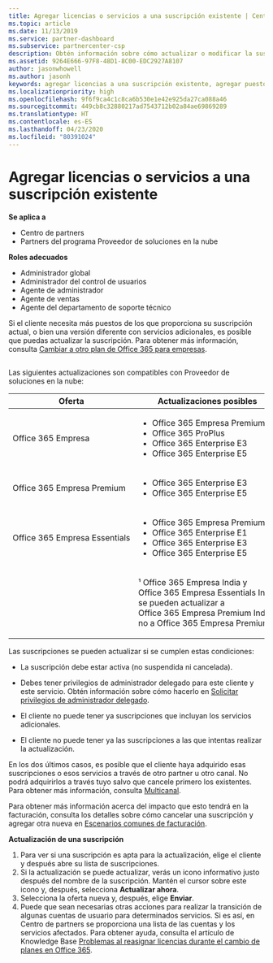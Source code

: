 ```yaml
---
title: Agregar licencias o servicios a una suscripción existente | Centro de partners
ms.topic: article
ms.date: 11/13/2019
ms.service: partner-dashboard
ms.subservice: partnercenter-csp
description: Obtén información sobre cómo actualizar o modificar la suscripción de un cliente, como agregar más licencias o puestos, o mover a otra versión con otros servicios.
ms.assetid: 9264E666-97F8-48D1-8C00-EDC2927A8107
author: jasonwhowell
ms.author: jasonh
keywords: agregar licencias a una suscripción existente, agregar puestos a una suscripción existente, modificar una suscripción, cambiar una suscripción, adquirir más licencias para un cliente
ms.localizationpriority: high
ms.openlocfilehash: 9f6f9ca4c1c8ca6b530e1e42e925da27ca088a46
ms.sourcegitcommit: 449cb8c32880217ad7543712b02a84ae69869289
ms.translationtype: HT
ms.contentlocale: es-ES
ms.lasthandoff: 04/23/2020
ms.locfileid: "80391024"
---
```

# <a name="add-licenses-or-services-to-an-existing-subscription"></a>Agregar licencias o servicios a una suscripción existente

**Se aplica a**

- Centro de partners
- Partners del programa Proveedor de soluciones en la nube

**Roles adecuados**

- Administrador global
- Administrador del control de usuarios
- Agente de administrador
- Agente de ventas
- Agente del departamento de soporte técnico

Si el cliente necesita más puestos de los que proporciona su suscripción actual, o bien una versión diferente con servicios adicionales, es posible que puedas actualizar la suscripción. Para obtener más información, consulta [Cambiar a otro plan de Office 365 para empresas](https://go.microsoft.com/fwlink/p/?LinkId=723577).

## <a href="" id="upgradesubscription"></a>


Las siguientes actualizaciones son compatibles con Proveedor de soluciones en la nube:

<table>
<colgroup>
<col width="50%" />
<col width="50%" />
</colgroup>
<thead>
<tr class="header">
<th>Oferta</th>
<th>Actualizaciones posibles</th>
</tr>
</thead>
<tbody>
<tr class="odd">
<td>Office 365 Empresa</td>
<td><ul>
<li>Office 365 Empresa Premium¹</li>
<li>Office 365 ProPlus</li>
<li>Office 365 Enterprise E3</li>
<li>Office 365 Enterprise E5</li>
</ul></td>
</tr>
<tr class="even">
<td>Office 365 Empresa Premium</td>
<td><ul>
<li>Office 365 Enterprise E3</li>
<li>Office 365 Enterprise E5</li>
</ul></td>
</tr>
<tr class="odd">
<td>Office 365 Empresa Essentials</td>
<td><ul>
<li>Office 365 Empresa Premium¹</li>
<li>Office 365 Enterprise E1</li>
<li>Office 365 Enterprise E3</li>
<li>Office 365 Enterprise E5</li>
</ul></td>
</tr>
<tr class="even">
<td></td>
<td><p>¹ Office 365 Empresa India y Office 365 Empresa Essentials India se pueden actualizar a Office 365 Empresa Premium India, no a Office 365 Empresa Premium.</p></td>
</tr>
</tbody>
</table>

Las suscripciones se pueden actualizar si se cumplen estas condiciones:

-   La suscripción debe estar activa (no suspendida ni cancelada).

-   Debes tener privilegios de administrador delegado para este cliente y este servicio. Obtén información sobre cómo hacerlo en [Solicitar privilegios de administrador delegado](request-a-relationship-with-a-customer.md).

-   El cliente no puede tener ya suscripciones que incluyan los servicios adicionales.

-   El cliente no puede tener ya las suscripciones a las que intentas realizar la actualización.

En los dos últimos casos, es posible que el cliente haya adquirido esas suscripciones o esos servicios a través de otro partner u otro canal. No podrá adquirirlos a través tuyo salvo que cancele primero los existentes. Para obtener más información, consulta [Multicanal](multichannel.md).

Para obtener más información acerca del impacto que esto tendrá en la facturación, consulta los detalles sobre cómo cancelar una suscripción y agregar otra nueva en [Escenarios comunes de facturación](common-billing-scenarios.md).

**Actualización de una suscripción**

1.  Para ver si una suscripción es apta para la actualización, elige el cliente y después abre su lista de suscripciones.
2.  Si la actualización se puede actualizar, verás un icono informativo justo después del nombre de la suscripción. Mantén el cursor sobre este icono y, después, selecciona **Actualizar ahora**.
3.  Selecciona la oferta nueva y, después, elige **Enviar**.
4.  Puede que sean necesarias otras acciones para realizar la transición de algunas cuentas de usuario para determinados servicios. Si es así, en Centro de partners se proporciona una lista de las cuentas y los servicios afectados. Para obtener ayuda, consulta el artículo de Knowledge Base [Problemas al reasignar licencias durante el cambio de planes en Office 365](https://go.microsoft.com/fwlink/p/?LinkId=723576).

 

 



